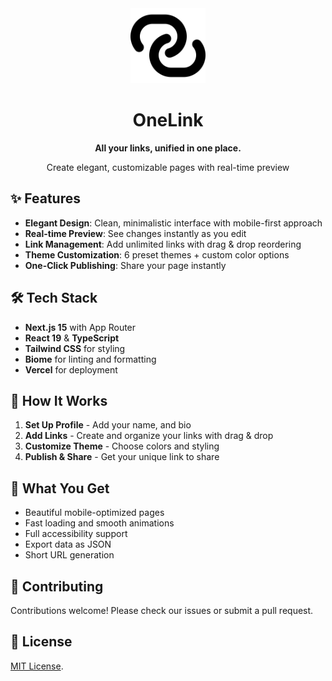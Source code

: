 <div align="center">
  <img src="public/images/logo.png" alt="OneLink Logo" width="120" height="120">
  
  # OneLink
  
  **All your links, unified in one place.**
  
  Create elegant, customizable pages with real-time preview

</div>


## ✨ Features

- **Elegant Design**: Clean, minimalistic interface with mobile-first approach
- **Real-time Preview**: See changes instantly as you edit
- **Link Management**: Add unlimited links with drag & drop reordering  
- **Theme Customization**: 6 preset themes + custom color options
- **One-Click Publishing**: Share your page instantly

## 🛠️ Tech Stack

- **Next.js 15** with App Router
- **React 19** & **TypeScript**
- **Tailwind CSS** for styling
- **Biome** for linting and formatting
- **Vercel** for deployment

## 🎯 How It Works

1. **Set Up Profile** - Add your name, and bio
2. **Add Links** - Create and organize your links with drag & drop
3. **Customize Theme** - Choose colors and styling
4. **Publish & Share** - Get your unique link to share

## 📱 What You Get

- Beautiful mobile-optimized pages
- Fast loading and smooth animations  
- Full accessibility support
- Export data as JSON
- Short URL generation

## 🤝 Contributing

Contributions welcome! Please check our issues or submit a pull request.

## 📄 License

[MIT License](LICENSE).